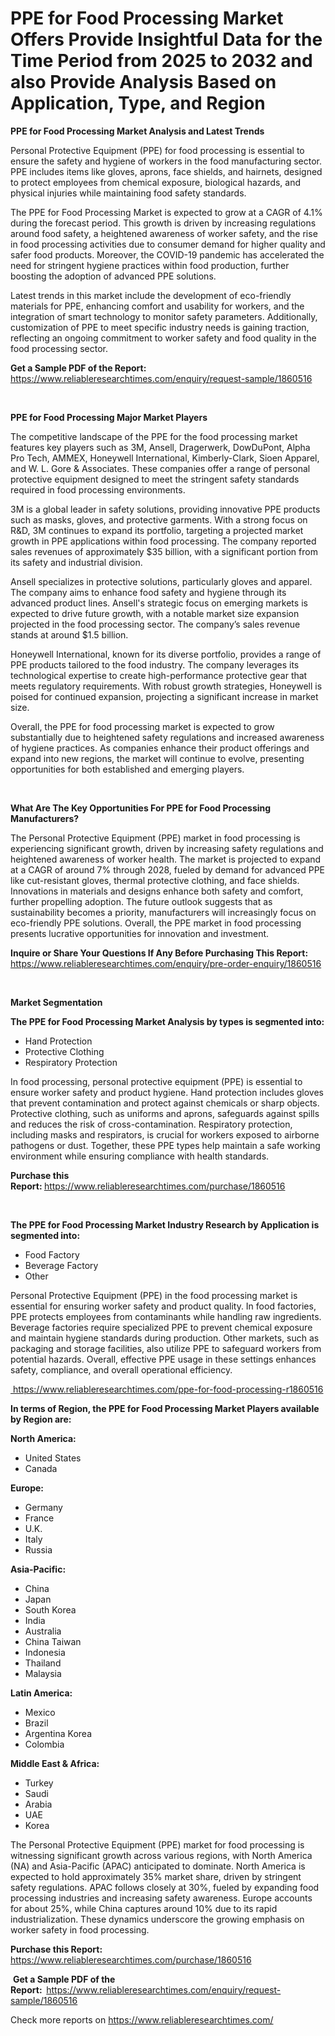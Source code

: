 <p><h1>PPE for Food Processing Market Offers Provide Insightful Data for the Time Period from 2025 to 2032 and also Provide Analysis Based on Application, Type, and Region</h1></p><p><strong>PPE for Food Processing Market Analysis and Latest Trends</strong></p>
<p><p>Personal Protective Equipment (PPE) for food processing is essential to ensure the safety and hygiene of workers in the food manufacturing sector. PPE includes items like gloves, aprons, face shields, and hairnets, designed to protect employees from chemical exposure, biological hazards, and physical injuries while maintaining food safety standards.</p><p>The PPE for Food Processing Market is expected to grow at a CAGR of 4.1% during the forecast period. This growth is driven by increasing regulations around food safety, a heightened awareness of worker safety, and the rise in food processing activities due to consumer demand for higher quality and safer food products. Moreover, the COVID-19 pandemic has accelerated the need for stringent hygiene practices within food production, further boosting the adoption of advanced PPE solutions.</p><p>Latest trends in this market include the development of eco-friendly materials for PPE, enhancing comfort and usability for workers, and the integration of smart technology to monitor safety parameters. Additionally, customization of PPE to meet specific industry needs is gaining traction, reflecting an ongoing commitment to worker safety and food quality in the food processing sector.</p></p>
<p><strong>Get a Sample PDF of the Report:&nbsp;</strong> <a href="https://www.reliableresearchtimes.com/enquiry/request-sample/1860516?utm_campaign=2657&utm_medium=2&utm_source=Github&utm_content=ia&utm_term=22022025&utm_id=ppe-for-food-processing">https://www.reliableresearchtimes.com/enquiry/request-sample/1860516</a></p>
<p>&nbsp;</p>
<p><strong>PPE for Food Processing Major Market Players</strong></p>
<p><p>The competitive landscape of the PPE for the food processing market features key players such as 3M, Ansell, Dragerwerk, DowDuPont, Alpha Pro Tech, AMMEX, Honeywell International, Kimberly-Clark, Sioen Apparel, and W. L. Gore & Associates. These companies offer a range of personal protective equipment designed to meet the stringent safety standards required in food processing environments.</p><p>3M is a global leader in safety solutions, providing innovative PPE products such as masks, gloves, and protective garments. With a strong focus on R&D, 3M continues to expand its portfolio, targeting a projected market growth in PPE applications within food processing. The company reported sales revenues of approximately $35 billion, with a significant portion from its safety and industrial division.</p><p>Ansell specializes in protective solutions, particularly gloves and apparel. The company aims to enhance food safety and hygiene through its advanced product lines. Ansell's strategic focus on emerging markets is expected to drive future growth, with a notable market size expansion projected in the food processing sector. The company’s sales revenue stands at around $1.5 billion.</p><p>Honeywell International, known for its diverse portfolio, provides a range of PPE products tailored to the food industry. The company leverages its technological expertise to create high-performance protective gear that meets regulatory requirements. With robust growth strategies, Honeywell is poised for continued expansion, projecting a significant increase in market size.</p><p>Overall, the PPE for food processing market is expected to grow substantially due to heightened safety regulations and increased awareness of hygiene practices. As companies enhance their product offerings and expand into new regions, the market will continue to evolve, presenting opportunities for both established and emerging players.</p></p>
<p>&nbsp;</p>
<p><strong>What Are The Key Opportunities For PPE for Food Processing Manufacturers?</strong></p>
<p><p>The Personal Protective Equipment (PPE) market in food processing is experiencing significant growth, driven by increasing safety regulations and heightened awareness of worker health. The market is projected to expand at a CAGR of around 7% through 2028, fueled by demand for advanced PPE like cut-resistant gloves, thermal protective clothing, and face shields. Innovations in materials and designs enhance both safety and comfort, further propelling adoption. The future outlook suggests that as sustainability becomes a priority, manufacturers will increasingly focus on eco-friendly PPE solutions. Overall, the PPE market in food processing presents lucrative opportunities for innovation and investment.</p></p>
<p><strong>Inquire or Share Your Questions If Any Before Purchasing This Report:</strong> <a href="https://www.reliableresearchtimes.com/enquiry/pre-order-enquiry/1860516?utm_campaign=2657&utm_medium=2&utm_source=Github&utm_content=ia&utm_term=22022025&utm_id=ppe-for-food-processing">https://www.reliableresearchtimes.com/enquiry/pre-order-enquiry/1860516</a></p>
<p>&nbsp;</p>
<p><strong>Market Segmentation</strong></p>
<p><strong>The PPE for Food Processing Market Analysis by types is segmented into:</strong></p>
<p><ul><li>Hand Protection</li><li>Protective Clothing</li><li>Respiratory Protection</li></ul></p>
<p><p>In food processing, personal protective equipment (PPE) is essential to ensure worker safety and product hygiene. Hand protection includes gloves that prevent contamination and protect against chemicals or sharp objects. Protective clothing, such as uniforms and aprons, safeguards against spills and reduces the risk of cross-contamination. Respiratory protection, including masks and respirators, is crucial for workers exposed to airborne pathogens or dust. Together, these PPE types help maintain a safe working environment while ensuring compliance with health standards.</p></p>
<p><strong>Purchase this Report:&nbsp;</strong><a href="https://www.reliableresearchtimes.com/purchase/1860516?utm_campaign=2657&utm_medium=2&utm_source=Github&utm_content=ia&utm_term=22022025&utm_id=ppe-for-food-processing">https://www.reliableresearchtimes.com/purchase/1860516</a></p>
<p>&nbsp;</p>
<p><strong>The PPE for Food Processing Market Industry Research by Application is segmented into:</strong></p>
<p><ul><li>Food Factory</li><li>Beverage Factory</li><li>Other</li></ul></p>
<p><p>Personal Protective Equipment (PPE) in the food processing market is essential for ensuring worker safety and product quality. In food factories, PPE protects employees from contaminants while handling raw ingredients. Beverage factories require specialized PPE to prevent chemical exposure and maintain hygiene standards during production. Other markets, such as packaging and storage facilities, also utilize PPE to safeguard workers from potential hazards. Overall, effective PPE usage in these settings enhances safety, compliance, and overall operational efficiency.</p></p>
<p><a href="https://www.reliableresearchtimes.com/ppe-for-food-processing-r1860516?utm_campaign=2657&utm_medium=2&utm_source=Github&utm_content=ia&utm_term=22022025&utm_id=ppe-for-food-processing">&nbsp;https://www.reliableresearchtimes.com/ppe-for-food-processing-r1860516</a></p>
<p><strong>In terms of Region, the PPE for Food Processing Market Players available by Region are:</strong></p>
<p>
    <p> <strong> North America: </strong>
        <ul>
            <li>United States</li>
            <li>Canada</li>
        </ul>
        </p> 
    <p> <strong> Europe: </strong>
        <ul>
            <li>Germany</li>
            <li>France</li>
            <li>U.K.</li>
            <li>Italy</li>
            <li>Russia</li>
        </ul>
        </p> 
    <p> <strong> Asia-Pacific: </strong>
        <ul>
            <li>China</li>
            <li>Japan</li>
            <li>South Korea</li>
            <li>India</li>
            <li>Australia</li>
            <li>China Taiwan</li>
            <li>Indonesia</li>
            <li>Thailand</li>
            <li>Malaysia</li>
        </ul>
        </p> 
    <p> <strong> Latin America: </strong>
        <ul>
            <li>Mexico</li>
            <li>Brazil</li>
            <li>Argentina Korea</li>
            <li>Colombia</li>
        </ul>
        </p> 
    <p> <strong> Middle East & Africa: </strong>
        <ul>
            <li>Turkey</li>
            <li>Saudi</li>
            <li>Arabia</li>
            <li>UAE</li>
            <li>Korea</li>
        </ul>
    </p>
    </p>
<p><p>The Personal Protective Equipment (PPE) market for food processing is witnessing significant growth across various regions, with North America (NA) and Asia-Pacific (APAC) anticipated to dominate. North America is expected to hold approximately 35% market share, driven by stringent safety regulations. APAC follows closely at 30%, fueled by expanding food processing industries and increasing safety awareness. Europe accounts for about 25%, while China captures around 10% due to its rapid industrialization. These dynamics underscore the growing emphasis on worker safety in food processing.</p></p>
<p><strong>Purchase this Report: </strong><a href="https://www.reliableresearchtimes.com/purchase/1860516?utm_campaign=2657&utm_medium=2&utm_source=Github&utm_content=ia&utm_term=22022025&utm_id=ppe-for-food-processing">https://www.reliableresearchtimes.com/purchase/1860516</a></p>
<p>&nbsp;<strong>Get a Sample PDF of the Report:&nbsp;&nbsp;</strong><a href="https://www.reliableresearchtimes.com/enquiry/request-sample/1860516?utm_campaign=2657&utm_medium=2&utm_source=Github&utm_content=ia&utm_term=22022025&utm_id=ppe-for-food-processing">https://www.reliableresearchtimes.com/enquiry/request-sample/1860516</a></p>
<p><strong></strong></p>
<p>Check more reports on <a href="https://www.reliableresearchtimes.com/?utm_campaign=2657&utm_medium=2&utm_source=Github&utm_content=ia&utm_term=22022025&utm_id=ppe-for-food-processing">https://www.reliableresearchtimes.com/</a></p>